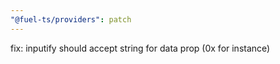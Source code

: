 ```yaml
---
"@fuel-ts/providers": patch
---
```


fix: inputify should accept string for data prop (0x for instance)
